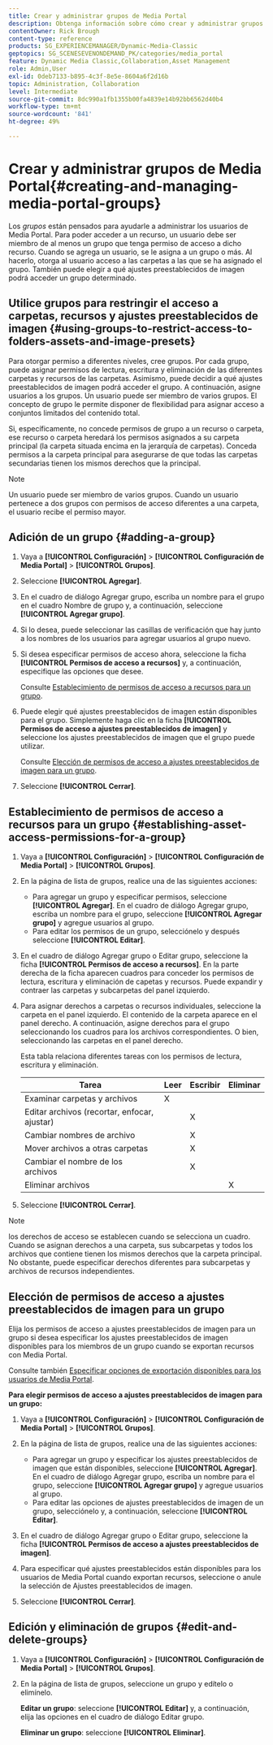 ```yaml
---
title: Crear y administrar grupos de Media Portal
description: Obtenga información sobre cómo crear y administrar grupos de Media Portal en Adobe Dynamic Media Classic.
contentOwner: Rick Brough
content-type: reference
products: SG_EXPERIENCEMANAGER/Dynamic-Media-Classic
geptopics: SG_SCENESEVENONDEMAND_PK/categories/media_portal
feature: Dynamic Media Classic,Collaboration,Asset Management
role: Admin,User
exl-id: 0deb7133-b895-4c3f-8e5e-8604a6f2d16b
topic: Administration, Collaboration
level: Intermediate
source-git-commit: 8dc990a1fb1355b00fa4839e14b92bb6562d40b4
workflow-type: tm+mt
source-wordcount: '841'
ht-degree: 49%

---
```


# Crear y administrar grupos de Media Portal{#creating-and-managing-media-portal-groups}

Los *grupos* están pensados para ayudarle a administrar los usuarios de Media Portal. Para poder acceder a un recurso, un usuario debe ser miembro de al menos un grupo que tenga permiso de acceso a dicho recurso. Cuando se agrega un usuario, se le asigna a un grupo o más. Al hacerlo, otorga al usuario acceso a las carpetas a las que se ha asignado el grupo. También puede elegir a qué ajustes preestablecidos de imagen podrá acceder un grupo determinado.

## Utilice grupos para restringir el acceso a carpetas, recursos y ajustes preestablecidos de imagen {#using-groups-to-restrict-access-to-folders-assets-and-image-presets}

Para otorgar permiso a diferentes niveles, cree grupos. Por cada grupo, puede asignar permisos de lectura, escritura y eliminación de las diferentes carpetas y recursos de las carpetas. Asimismo, puede decidir a qué ajustes preestablecidos de imagen podrá acceder el grupo. A continuación, asigne usuarios a los grupos. Un usuario puede ser miembro de varios grupos. El concepto de grupo le permite disponer de flexibilidad para asignar acceso a conjuntos limitados del contenido total.

Si, específicamente, no concede permisos de grupo a un recurso o carpeta, ese recurso o carpeta heredará los permisos asignados a su carpeta principal (la carpeta situada encima en la jerarquía de carpetas). Conceda permisos a la carpeta principal para asegurarse de que todas las carpetas secundarias tienen los mismos derechos que la principal.

>[!NOTE]
>
>Un usuario puede ser miembro de varios grupos. Cuando un usuario pertenece a dos grupos con permisos de acceso diferentes a una carpeta, el usuario recibe el permiso mayor. 

## Adición de un grupo {#adding-a-group}

1. Vaya a **[!UICONTROL Configuración]** > **[!UICONTROL Configuración de Media Portal]** > **[!UICONTROL Grupos]**.
1. Seleccione **[!UICONTROL Agregar]**.
1. En el cuadro de diálogo Agregar grupo, escriba un nombre para el grupo en el cuadro Nombre de grupo y, a continuación, seleccione **[!UICONTROL Agregar grupo]**.
1. Si lo desea, puede seleccionar las casillas de verificación que hay junto a los nombres de los usuarios para agregar usuarios al grupo nuevo.
1. Si desea especificar permisos de acceso ahora, seleccione la ficha **[!UICONTROL Permisos de acceso a recursos]** y, a continuación, especifique las opciones que desee.

   Consulte [Establecimiento de permisos de acceso a recursos para un grupo](creating-media-portal-groups.md#establishing_asset_access_permissions_for_a_group).

1. Puede elegir qué ajustes preestablecidos de imagen están disponibles para el grupo. Simplemente haga clic en la ficha **[!UICONTROL Permisos de acceso a ajustes preestablecidos de imagen]** y seleccione los ajustes preestablecidos de imagen que el grupo puede utilizar.

   Consulte [Elección de permisos de acceso a ajustes preestablecidos de imagen para un grupo](creating-media-portal-groups.md#choosing_image_preset_access_permissions_for_a_group).

1. Seleccione **[!UICONTROL Cerrar]**.

## Establecimiento de permisos de acceso a recursos para un grupo {#establishing-asset-access-permissions-for-a-group}

1. Vaya a **[!UICONTROL Configuración]** > **[!UICONTROL Configuración de Media Portal]** > **[!UICONTROL Grupos]**.
1. En la página de lista de grupos, realice una de las siguientes acciones:

   * Para agregar un grupo y especificar permisos, seleccione **[!UICONTROL Agregar]**. En el cuadro de diálogo Agregar grupo, escriba un nombre para el grupo, seleccione **[!UICONTROL Agregar grupo]** y agregue usuarios al grupo.
   * Para editar los permisos de un grupo, selecciónelo y después seleccione **[!UICONTROL Editar]**.

1. En el cuadro de diálogo Agregar grupo o Editar grupo, seleccione la ficha **[!UICONTROL Permisos de acceso a recursos]**. En la parte derecha de la ficha aparecen cuadros para conceder los permisos de lectura, escritura y eliminación de capetas y recursos. Puede expandir y contraer las carpetas y subcarpetas del panel izquierdo.
1. Para asignar derechos a carpetas o recursos individuales, seleccione la carpeta en el panel izquierdo. El contenido de la carpeta aparece en el panel derecho. A continuación, asigne derechos para el grupo seleccionando los cuadros para los archivos correspondientes. O bien, seleccionando las carpetas en el panel derecho.

   Esta tabla relaciona diferentes tareas con los permisos de lectura, escritura y eliminación.

   | Tarea | Leer | Escribir | Eliminar |
   | --- | --- | --- | --- |
   | Examinar carpetas y archivos | X | | |
   | Editar archivos (recortar, enfocar, ajustar)  | | X | |
   | Cambiar nombres de archivo | | X | |
   | Mover archivos a otras carpetas | | X | |
   | Cambiar el nombre de los archivos | | X | |
   | Eliminar archivos | | | X |

1. Seleccione **[!UICONTROL Cerrar]**.

>[!NOTE]
>
>los derechos de acceso se establecen cuando se selecciona un cuadro. Cuando se asignan derechos a una carpeta, sus subcarpetas y todos los archivos que contiene tienen los mismos derechos que la carpeta principal. No obstante, puede especificar derechos diferentes para subcarpetas y archivos de recursos independientes.

## Elección de permisos de acceso a ajustes preestablecidos de imagen para un grupo

Elija los permisos de acceso a ajustes preestablecidos de imagen para un grupo si desea especificar los ajustes preestablecidos de imagen disponibles para los miembros de un grupo cuando se exportan recursos con Media Portal.

Consulte también [Especificar opciones de exportación disponibles para los usuarios de Media Portal](specifying-export-options-available-media.md#specifying_export_options_available_to_media_portal_users).

**Para elegir permisos de acceso a ajustes preestablecidos de imagen para un grupo:**

1. Vaya a **[!UICONTROL Configuración]** > **[!UICONTROL Configuración de Media Portal]** > **[!UICONTROL Grupos]**.
1. En la página de lista de grupos, realice una de las siguientes acciones:

   * Para agregar un grupo y especificar los ajustes preestablecidos de imagen que están disponibles, seleccione **[!UICONTROL Agregar]**. En el cuadro de diálogo Agregar grupo, escriba un nombre para el grupo, seleccione **[!UICONTROL Agregar grupo]** y agregue usuarios al grupo.
   * Para editar las opciones de ajustes preestablecidos de imagen de un grupo, selecciónelo y, a continuación, seleccione **[!UICONTROL Editar]**.

1. En el cuadro de diálogo Agregar grupo o Editar grupo, seleccione la ficha **[!UICONTROL Permisos de acceso a ajustes preestablecidos de imagen]**.
1. Para especificar qué ajustes preestablecidos están disponibles para los usuarios de Media Portal cuando exportan recursos, seleccione o anule la selección de Ajustes preestablecidos de imagen.
1. Seleccione **[!UICONTROL Cerrar]**.

## Edición y eliminación de grupos {#edit-and-delete-groups}

1. Vaya a **[!UICONTROL Configuración]** > **[!UICONTROL Configuración de Media Portal]** > **[!UICONTROL Grupos]**.
1. En la página de lista de grupos, seleccione un grupo y edítelo o elimínelo.

   **Editar un grupo**: seleccione **[!UICONTROL Editar]** y, a continuación, elija las opciones en el cuadro de diálogo Editar grupo.

   **Eliminar un grupo**: seleccione **[!UICONTROL Eliminar]**.
